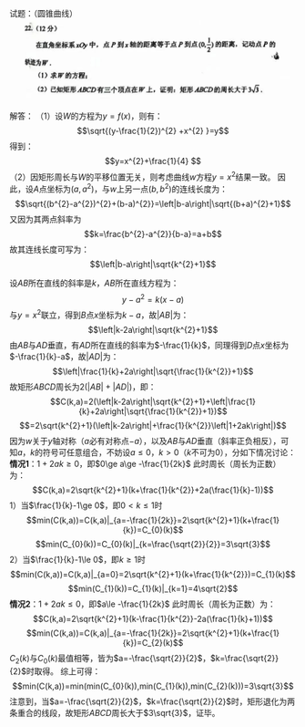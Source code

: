 试题：（圆锥曲线）
![](assets/2023年全国新高考Ⅰ卷/2023年最后一题.png)

解答：
（1）设$W$的方程为$y=f(x)$，则有：
$$\sqrt{(y-\frac{1}{2})^{2} +x^{2} }=y$$
得到：
$$y=x^{2}+\frac{1}{4} $$
（2）因矩形周长与$W$的平移位置无关，则考虑曲线$w$方程$y=x^{2}$结果一致。
因此，设$A$点坐标为$(a,a^{2})$，与$w$上另一点$(b,b^{2})$的连线长度为：
$$\sqrt{(b^{2}-a^{2})^{2}+(b-a)^{2}}=\left|b-a\right|\sqrt{(b+a)^{2}+1}$$
又因为其两点斜率为
$$k=\frac{b^{2}-a^{2}}{b-a}=a+b$$
故其连线长度可写为：
$$\left|b-a\right|\sqrt{k^{2}+1}$$

设$AB$所在直线的斜率是$k$，$AB$所在直线方程为：
$$y-a^{2}=k(x-a) $$
与$y=x^{2}$联立，得到$B$点$x$坐标为$k-a$，故$\left|AB\right|$为：
$$\left|k-2a\right|\sqrt{k^{2}+1}$$
由$AB$与$AD$垂直，有$AD$所在直线的斜率为$-\frac{1}{k}$，同理得到$D$点$x$坐标为$-\frac{1}{k}-a$，故$\left|AD\right|$为：
$$\left|\frac{1}{k}+2a\right|\sqrt{\frac{1}{k^{2}}+1}$$
故矩形$ABCD$周长为$2(\left|AB\right|+\left|AD\right|)$，即：
$$C(k,a)=2(\left|k-2a\right|\sqrt{k^{2}+1}+\left|\frac{1}{k}+2a\right|\sqrt{\frac{1}{k^{2}}+1})$$
$$=2\sqrt{k^{2}+1}(\left|k-2a\right|+\frac{1}{k^{2}}\left|1+2ak\right|)$$
因为$w$关于$y$轴对称（$a$必有对称点$-a$），以及$AB$与$AD$垂直（斜率正负相反），可知$a$，$k$的符号可任意组合，不妨设$a\le0$，$k>0$（$k$不可为0），分如下情况讨论：
**情况1**：$1+2ak\ge0$，即$0\ge a\ge -\frac{1}{2k}$
此时周长（周长为正数）为：
$$C(k,a)=2\sqrt{k^{2}+1}(k+\frac{1}{k^{2}}+2a(\frac{1}{k}-1))$$
1）当$\frac{1}{k}-1\ge 0$，即$0< k\le 1$时
$$min(C(k,a))=C(k,a)|_{a=-\frac{1}{2k}}=2\sqrt{k^{2}+1}(k+\frac{1}{k})=C_{0}(k)$$
$$min(C_{0}(k))=C_{0}(k)|_{k=\frac{\sqrt{2}}{2}}=3\sqrt{3}$$
2）当$\frac{1}{k}-1\le 0$，即$k\ge 1$时
$$min(C(k,a))=C(k,a)|_{a=0}=2\sqrt{k^{2}+1}(k+\frac{1}{k^{2}})=C_{1}(k)$$
$$min(C_{1}(k))=C_{1}(k)|_{k=1}=4\sqrt{2}$$
**情况2**：$1+2ak\le 0$，即$a\le -\frac{1}{2k}$
此时周长（周长为正数）为：
$$C(k,a)=2\sqrt{k^{2}+1}(k-\frac{1}{k^{2}}-2a(\frac{1}{k}+1))$$
$$min(C(k,a))=C(k,a)|_{a=-\frac{1}{2k}}=2\sqrt{k^{2}+1}(k+\frac{1}{k})=C_{2}(k)$$
$C_{2}(k)$与$C_{0}(k)$最值相等，皆为$a=-\frac{\sqrt{2}}{2}$，$k=\frac{\sqrt{2}}{2}$时取得。
综上可得：
$$min(C(k,a))=min(min(C_{0}(k)),min(C_{1}(k)),min(C_{2}(k)))=3\sqrt{3}$$
注意到，当$a=-\frac{\sqrt{2}}{2}$，$k=\frac{\sqrt{2}}{2}$时，矩形退化为两条重合的线段，故矩形$ABCD$周长大于$3\sqrt{3}$，证毕。

